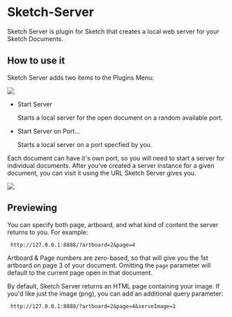 # Sketch-Server

Sketch Server is plugin for Sketch that creates a local web server for your Sketch Documents.

## How to use it ##

Sketch Server adds two items to the Plugins Menu:

![](https://i.imgur.com/ZEmnVPP.png)

- Start Server

  Starts a local server for the open document on a random available port.
  
- Start Server on Port...

  Starts a local server on a port specfied by you.
  
  
Each document can have it's own port, so you will need to start a server for individual documents.
After you've created a server instance for a given document, you can visit it using the URL Sketch Server gives you.

![](https://i.imgur.com/gEhh23W.png)

## Previewing ##

You can specify both page, artboard, and what kind of content the server returns to you. For example:

     http://127.0.0.1:8888/?artboard=2&page=4
     
Artboard & Page numbers are zero-based, so that will give you the 1st artboard on page 3 of your document. Omitting the `page` parameter will default to the current page open in that document.

By default, Sketch Server returns an HTML page containing your image.
If you'd like just the image (png), you can add an additional query parameter:

     http://127.0.0.1:8888/?artboard=2&page=4&serveImage=1
